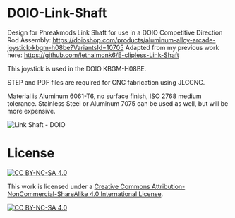 # DOIO-Link-Shaft
Design for Phreakmods Link Shaft for use in a DOIO Competitive Direction Rod Assembly: https://doioshop.com/products/aluminum-alloy-arcade-joystick-kbgm-h08be?VariantsId=10705
Adapted from my previous work here: https://github.com/lethalmonk6/E-clipless-Link-Shaft

This joystick is used in the DOIO KBGM-H08BE.

STEP and PDF files are required for CNC fabrication using JLCCNC.

Material is Aluminum 6061-T6, no surface finish, ISO 2768 medium tolerance. Stainless Steel or Aluminum 7075 can be used as well, but will be more expensive.

![Link Shaft - DOIO](https://github.com/user-attachments/assets/586ba34f-946e-4b92-9154-249aa023bede)

# License
[![CC BY-NC-SA 4.0][cc-by-nc-sa-shield]][cc-by-nc-sa]

This work is licensed under a
[Creative Commons Attribution-NonCommercial-ShareAlike 4.0 International License][cc-by-nc-sa].

[![CC BY-NC-SA 4.0][cc-by-nc-sa-image]][cc-by-nc-sa]

[cc-by-nc-sa]: http://creativecommons.org/licenses/by-nc-sa/4.0/
[cc-by-nc-sa-image]: https://licensebuttons.net/l/by-nc-sa/4.0/88x31.png
[cc-by-nc-sa-shield]: https://img.shields.io/badge/License-CC%20BY--NC--SA%204.0-lightgrey.svg

